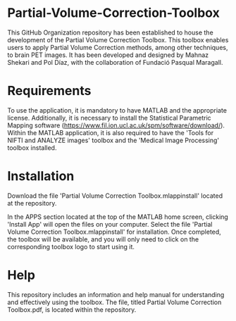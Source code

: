 # Partial-Volume-Correction-Toolbox

This GitHub Organization repository has been established to house the development of the Partial Volume Correction Toolbox. This toolbox enables users to apply Partial Volume Correction methods, among other techniques, to brain PET images. It has been developed and designed by Mahnaz Shekari and Pol Díaz, with the collaboration of Fundació Pasqual Maragall.

# Requirements

To use the application, it is mandatory to have MATLAB and the appropriate license. Additionally, it is necessary to install the Statistical Parametric Mapping software (https://www.fil.ion.ucl.ac.uk/spm/software/download/). Within the MATLAB application, it is also required to have the 'Tools for NIFTI and ANALYZE images' toolbox and the 'Medical Image Processing' toolbox installed.

# Installation

Download the file 'Partial Volume Correction Toolbox.mlappinstall' located at the repository.

In the APPS section located at the top of the MATLAB home screen, clicking 'Install App' will open the files on your computer. Select the file 'Partial Volume Correction Toolbox.mlappinstall' for installation. Once completed, the toolbox will be available, and you will only need to click on the corresponding toolbox logo to start using it.

# Help

This repository includes an information and help manual for understanding and effectively using the toolbox. The file, titled Partial Volume Correction Toolbox.pdf, is located within the repository.

